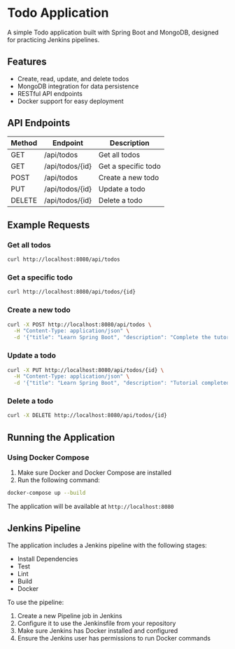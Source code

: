 # Todo Application

A simple Todo application built with Spring Boot and MongoDB, designed for practicing Jenkins pipelines.

## Features

- Create, read, update, and delete todos
- MongoDB integration for data persistence
- RESTful API endpoints
- Docker support for easy deployment

## API Endpoints

| Method | Endpoint | Description |
|--------|----------|-------------|
| GET | /api/todos | Get all todos |
| GET | /api/todos/{id} | Get a specific todo |
| POST | /api/todos | Create a new todo |
| PUT | /api/todos/{id} | Update a todo |
| DELETE | /api/todos/{id} | Delete a todo |

## Example Requests

### Get all todos
```bash
curl http://localhost:8080/api/todos
```

### Get a specific todo
```bash
curl http://localhost:8080/api/todos/{id}
```

### Create a new todo
```bash
curl -X POST http://localhost:8080/api/todos \
  -H "Content-Type: application/json" \
  -d '{"title": "Learn Spring Boot", "description": "Complete the tutorial"}'
```

### Update a todo
```bash
curl -X PUT http://localhost:8080/api/todos/{id} \
  -H "Content-Type: application/json" \
  -d '{"title": "Learn Spring Boot", "description": "Tutorial completed", "completed": true}'
```

### Delete a todo
```bash
curl -X DELETE http://localhost:8080/api/todos/{id}
```

## Running the Application

### Using Docker Compose

1. Make sure Docker and Docker Compose are installed
2. Run the following command:
```bash
docker-compose up --build
```

The application will be available at `http://localhost:8080`

## Jenkins Pipeline

The application includes a Jenkins pipeline with the following stages:
- Install Dependencies
- Test
- Lint
- Build
- Docker

To use the pipeline:
1. Create a new Pipeline job in Jenkins
2. Configure it to use the Jenkinsfile from your repository
3. Make sure Jenkins has Docker installed and configured
4. Ensure the Jenkins user has permissions to run Docker commands 